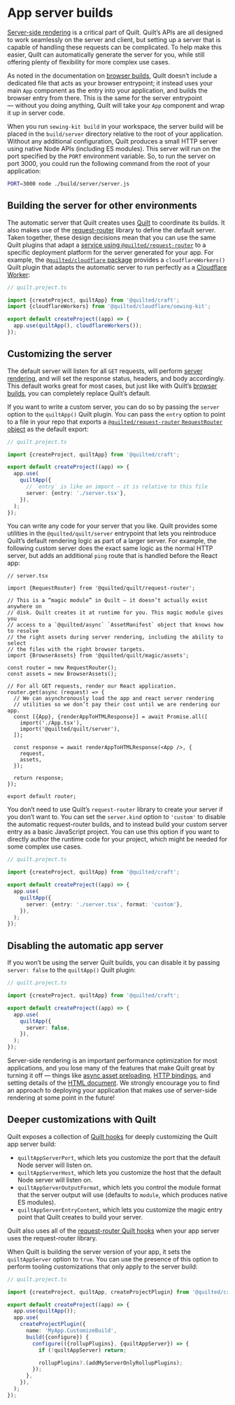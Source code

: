 # App server builds

[Server-side rendering](../../server-rendering.md) is a critical part of Quilt. Quilt’s APIs are all designed to work seamlessly on the server and client, but setting up a server that is capable of handling these requests can be complicated. To help make this easier, Quilt can automatically generate the server for you, while still offering plenty of flexibility for more complex use cases.

As noted in the documentation on [browser builds](./browser.md), Quilt doesn’t include a dedicated file that acts as your browser entrypoint; it instead uses your main `App` component as the entry into your application, and builds the browser entry from there. This is the same for the server entrypoint — without you doing anything, Quilt will take your `App` component and wrap it up in server code.

When you run `sewing-kit build` in your workspace, the server build will be placed in the `build/server` directory relative to the root of your application. Without any additional configuration, Quilt produces a small HTTP server using native Node APIs (including ES modules). This server will run on the port specified by the `PORT` environment variable. So, to run the server on port 3000, you could run the following command from the root of your application:

```zsh
PORT=3000 node ./build/server/server.js
```

## Building the server for other environments

The automatic server that Quilt creates uses [Quilt](./TODO) to coordinate its builds. It also makes use of the [request-router](./TODO) library to define the default server. Taken together, these design decisions mean that you can use the same Quilt plugins that adapt a [service using `@quilted/request-router`](./TODO) to a specific deployment platform for the server generated for your app. For example, the [`@quilted/cloudflare` package](../../../packages/cloudflare) provides a `cloudflareWorkers()` Quilt plugin that adapts the automatic server to run perfectly as a [Cloudflare Worker](https://developers.cloudflare.com/workers/):

```ts
// quilt.project.ts

import {createProject, quiltApp} from '@quilted/craft';
import {cloudflareWorkers} from '@quilted/cloudflare/sewing-kit';

export default createProject((app) => {
  app.use(quiltApp(), cloudflareWorkers());
});
```

## Customizing the server

The default server will listen for all `GET` requests, will perform [server rendering](../../server-rendering.md), and will set the response status, headers, and body accordingly. This default works great for most cases, but just like with Quilt’s [browser builds](./browsers.md), you can completely replace Quilt’s default.

If you want to write a custom server, you can do so by passing the `server` option to the `quiltApp()` Quilt plugin. You can pass the `entry` option to point to a file in your repo that exports a [`@quilted/request-router` `RequestRouter` object](../../../packages/request-router) as the default export:

```ts
// quilt.project.ts

import {createProject, quiltApp} from '@quilted/craft';

export default createProject((app) => {
  app.use(
    quiltApp({
      // `entry` is like an import — it is relative to this file
      server: {entry: './server.tsx'},
    }),
  );
});
```

You can write any code for your server that you like. Quilt provides some utilities in the `@quilted/quilt/server` entrypoint that lets you reintroduce Quilt’s default rendering logic as part of a larger server. For example, the following custom server does the exact same logic as the normal HTTP server, but adds an additional `ping` route that is handled before the React app:

```tsx
// server.tsx

import {RequestRouter} from '@quilted/quilt/request-router';

// This is a “magic module” in Quilt — it doesn’t actually exist anywhere on
// disk. Quilt creates it at runtime for you. This magic module gives you
// access to a `@quilted/async` `AssetManifest` object that knows how to resolve
// the right assets during server rendering, including the ability to select
// the files with the right browser targets.
import {BrowserAssets} from '@quilted/quilt/magic/assets';

const router = new RequestRouter();
const assets = new BrowserAssets();

// For all GET requests, render our React application.
router.get(async (request) => {
  // We can asynchronously load the app and react server rendering
  // utilities so we don’t pay their cost until we are rendering our app.
  const [{App}, {renderAppToHTMLResponse}] = await Promise.all([
    import('./App.tsx'),
    import('@quilted/quilt/server'),
  ]);

  const response = await renderAppToHTMLResponse(<App />, {
    request,
    assets,
  });

  return response;
});

export default router;
```

You don’t need to use Quilt’s `request-router` library to create your server if you don’t want to. You can set the `server.kind` option to `'custom'` to disable the automatic request-router builds, and to instead build your custom server entry as a basic JavaScript project. You can use this option if you want to directly author the runtime code for your project, which might be needed for some complex use cases.

```ts
// quilt.project.ts

import {createProject, quiltApp} from '@quilted/craft';

export default createProject((app) => {
  app.use(
    quiltApp({
      server: {entry: './server.tsx', format: 'custom'},
    }),
  );
});
```

## Disabling the automatic app server

If you won’t be using the server Quilt builds, you can disable it by passing `server: false` to the `quiltApp()` Quilt plugin:

```ts
// quilt.project.ts

import {createProject, quiltApp} from '@quilted/craft';

export default createProject((app) => {
  app.use(
    quiltApp({
      server: false,
    }),
  );
});
```

Server-side rendering is an important performance optimization for most applications, and you lose many of the features that make Quilt great by turning it off — things like [async asset preloading](../../async.md), [HTTP bindings](../../http.md), and setting details of the [HTML document](../../html.md). We strongly encourage you to find an approach to deploying your application that makes use of server-side rendering at some point in the future!

## Deeper customizations with Quilt

Quilt exposes a collection of [Quilt hooks](./TODO) for deeply customizing the Quilt app server build:

- `quiltAppServerPort`, which lets you customize the port that the default Node server will listen on.
- `quiltAppServerHost`, which lets you customize the host that the default Node server will listen on.
- `quiltAppServerOutputFormat`, which lets you control the module format that the server output will use (defaults to `module`, which produces native ES modules).
- `quiltAppServerEntryContent`, which lets you customize the magic entry point that Quilt creates to build your server.

Quilt also uses all of the [request-router Quilt hooks](../services.md#deeper-customizations-with-sewing-kit) when your app server uses the request-router library.

When Quilt is building the server version of your app, it sets the `quiltAppServer` option to `true`. You can use the presence of this option to perform tooling customizations that only apply to the server build:

```ts
// quilt.project.ts

import {createProject, quiltApp, createProjectPlugin} from '@quilted/craft';

export default createProject((app) => {
  app.use(quiltApp());
  app.use(
    createProjectPlugin({
      name: 'MyApp.CustomizeBuild',
      build({configure}) {
        configure(({rollupPlugins}, {quiltAppServer}) => {
          if (!quiltAppServer) return;

          rollupPlugins?.(addMyServerOnlyRollupPlugins);
        });
      },
    }),
  );
});
```
